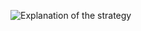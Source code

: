 ![Explanation of the strategy](https://gitlab.com/vladqwelkj/fixing-over-the-sma-strategy_backtest/blob/master/explanation.png)